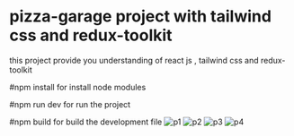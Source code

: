 
# pizza-garage project with tailwind css and redux-toolkit

this project provide you understanding of react js , tailwind css and redux-toolkit

#npm install
for install node modules

#npm run dev
for run the project

#npm build
for build the development file
![p1](https://github.com/user-attachments/assets/d891eab3-ae82-486c-bbaf-ca3260c60aaa)
![p2](https://github.com/user-attachments/assets/4a4cd252-52d6-4253-a62e-a5e5d7273f08)
![p3](https://github.com/user-attachments/assets/e57ee01f-9523-4488-9e81-c059b3f5b825)
![p4](https://github.com/user-attachments/assets/9165db9c-4112-4dc2-b2bc-79d927666a43)
